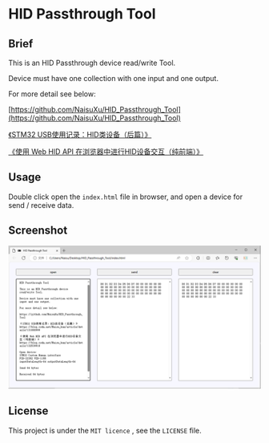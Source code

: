 # HID Passthrough Tool

## Brief

This is an HID Passthrough device read/write Tool.

Device must have one collection with one input and one output.

For more detail see below:

[https://github.com/NaisuXu/HID_Passthrough_Tool](https://github.com/NaisuXu/HID_Passthrough_Tool)

[《STM32 USB使用记录：HID类设备（后篇）》](https://blog.csdn.net/Naisu_kun/article/details/131880999)

[《使用 Web HID API 在浏览器中进行HID设备交互（纯前端）》](https://blog.csdn.net/Naisu_kun/article/details/132539918)


## Usage

Double click open the `index.html` file in browser, and open a device for send / receive data.


## Screenshot

![screenshot](./Screenshot.png)


## License

This project is under the `MIT licence` , see the `LICENSE` file.


